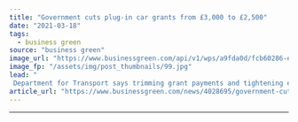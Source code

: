 ```yaml
---
title: "Government cuts plug-in car grants from £3,000 to £2,500"
date: "2021-03-18"
tags: 
  - business green
source: "business green"
image_url: "https://www.businessgreen.com/api/v1/wps/a9fda0d/fcb60286-ef99-4258-a0cf-a748959d8ccb/3/iStock-1182744070-185x114.jpg"
image_fp: "/assets/img/post_thumbnails/99.jpg"
lead: "
 Department for Transport says trimming grant payments and tightening eligibility will allow grant scheme to support more motorists who want to switch to electric models ..."
article_url: "https://www.businessgreen.com/news/4028695/government-cuts-plug-car-grants-gbp-gbp-500"
---
```


---
